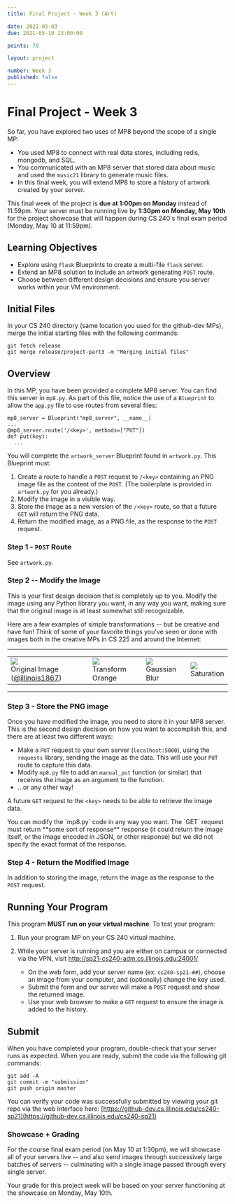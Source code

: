 ```yaml
---
title: Final Project - Week 3 (Art)

date: 2021-05-03
due: 2021-05-10 13:00:00

points: 70

layout: project

number: Week 3
published: false
---
```


# Final Project - Week 3

So far, you have explored two uses of MP8 beyond the scope of a single MP:

- You used MP8 to connect with real data stores, including redis, mongodb, and SQL.
- You communicated with an MP8 server that stored data about music and used the `music21` library to generate music files.
- In this final week, you will extend MP8 to store a history of artwork created by your server.

This final week of the project is **due at 1:00pm on Monday** instead of 11:59pm.  Your server must be running live by **1:30pm on Monday, May 10th** for the project showcase that will happen during CS 240's final exam period (Monday, May 10 at 11:59pm).


## Learning Objectives

- Explore using `flask` Blueprints to create a multi-file `flask` server.
- Extend an MP8 solution to include an artwork generating `POST` route.
- Choose between different design decisions and ensure you server works within your VM environment.


## Initial Files

In your CS 240 directory (same location you used for the github-dev MPs), merge the initial starting files with the following commands:

```
git fetch release
git merge release/project-part3 -m "Merging initial files"
```


## Overview

In this MP, you have been provided a complete MP8 server.  You can find this server in `mp8.py`.  As part of this file, notice the use of a `Blueprint` to allow the `app.py` file to use routes from several files:

```
mp8_server = Blueprint("mp8_server", __name__)
...
@mp8_server.route('/<key>', methods=["PUT"])
def put(key):
  ...
```

You will complete the `artwork_server` Blueprint found in `artwork.py`.  This Blueprint must:

1. Create a route to handle a `POST` request to `/<key>` containing an PNG image file as the content of the `POST`.  (The boilerplate is provided in `artwork.py` for you already.)
2. Modify the image in a visible way.
3. Store the image as a new version of the `/<key>` route, so that a future `GET` will return the PNG data.
4. Return the modified image, as a PNG file, as the response to the `POST` request.


### Step 1 - `POST` Route

See `artwork.py`.


### Step 2 -- Modify the Image

This is your first design decision that is completely up to you.  Modify the image using any Python library you want, in any way you want, making sure that the original image is at least somewhat still recognizable.

Here are a few examples of simple transformations -- but be creative and have fun!  Think of some of your favorite things you've seen or done with images both in the creative MPs in CS 225 and around the Internet:

<hr>
<table class="text-center">
  <tr>
    <td><img src="../1.jpg" class="img-fluid"><br>Original Image (<a href="https://www.instagram.com/p/CNTMzl4JKhH/">@illinois1867</a>)</td>
    <td><img src="../2.jpg" class="img-fluid"><br>Transform Orange</td>
    <td><img src="../3.jpg" class="img-fluid"><br>Gaussian Blur</td>
    <td><img src="../4.jpg" class="img-fluid"><br>Saturation</td>
  </tr>
</table>
<hr>

### Step 3 - Store the PNG image

Once you have modified the image, you need to store it in your MP8 server.  This is the second design decision on how you want to accomplish this, and there are at least two different ways:

- Make a `PUT` request to your own server (`localhost:5000`), using the `requests` library, sending the image as the data.  This will use your `PUT` route to capture this data.
- Modify `mp8.py` file to add an `manual_put` function (or similar) that receives the image as an argument to the function.
- ...or any other way!

A future `GET` request to the `<key>` needs to be able to retrieve the image data.

<div class="alert alert-primary">
  You can modify the `mp8.py` code in any way you want.  The `GET` request must return **some sort of response** response (it could return the image itself, or the image encoded in JSON, or other response) but we did not specify the exact format of the response.
</div>


### Step 4 - Return the Modified Image

In addition to storing the image, return the image as the response to the `POST` request.


## Running Your Program

This program **MUST run on your virtual machine**.  To test your program:

1. Run your program MP on your CS 240 virtual machine.

2. While your server is running and you are either on campus or connected via the VPN, visit <a href="http://sp21-cs240-adm.cs.illinois.edu:24001/">http://sp21-cs240-adm.cs.illinois.edu:24001/</a>

    - On the web form, add your server name (ex: `cs240-sp21-##`), choose an image from your computer, and (optionally) change the key used.
    - Submit the form and our server will make a `POST` request and show the returned image.
    - Use your web browser to make a `GET` request to ensure the image is added to the history.



## Submit

When you have completed your program, double-check that your server runs as expected.  When you are ready, submit the code via the following git commands:

```
git add -A
git commit -m "submission"
git push origin master
```

You can verify your code was successfully submitted by viewing your git repo via the web interface here: [https://github-dev.cs.illinois.edu/cs240-sp21](https://github-dev.cs.illinois.edu/cs240-sp21)


### Showcase + Grading

For the course final exam period (on May 10 at 1:30pm), we will showcase all of your servers live -- and also send images through successively large batches of servers -- culminating with a single image passed through every single server.

Your grade for this project week will be based on your server functioning at the showcase on Monday, May 10th.